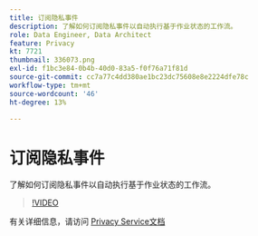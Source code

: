 ```yaml
---
title: 订阅隐私事件
description: 了解如何订阅隐私事件以自动执行基于作业状态的工作流。
role: Data Engineer, Data Architect
feature: Privacy
kt: 7721
thumbnail: 336073.png
exl-id: f1bc3e84-0b4b-40d0-83a5-f0f76a71f81d
source-git-commit: cc7a77c4dd380ae1bc23dc75608e8e2224dfe78c
workflow-type: tm+mt
source-wordcount: '46'
ht-degree: 13%

---
```



# 订阅隐私事件

了解如何订阅隐私事件以自动执行基于作业状态的工作流。

>[!VIDEO](https://video.tv.adobe.com/v/336073?quality=12&learn=on)

有关详细信息，请访问 [Privacy Service文档](https://experienceleague.adobe.com/docs/experience-platform/privacy/home.html?lang=zh-Hans)
